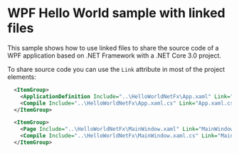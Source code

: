 # WPF Hello World sample with linked files

This sample shows how to use linked files to share the source code of a WPF application based on .NET 
Framework with a .NET Core 3.0 project.

To share source code you can use the `Link` attribute in most of the project elements:

```xml
  <ItemGroup>
    <ApplicationDefinition Include="..\HelloWorldNetFx\App.xaml" Link="App.xaml" />
    <Compile Include="..\HelloWorldNetFx\App.xaml.cs" Link="App.xaml.cs" />
  </ItemGroup>

  <ItemGroup>
    <Page Include="..\HelloWorldNetFx\MainWindow.xaml" Link="MainWindow.xaml" />
    <Compile Include="..\HelloWorldNetFx\MainWindow.xaml.cs" Link="MainWindow.xaml.cs" />
  </ItemGroup>
```
